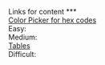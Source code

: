 Links for content
*** <br/>
[Color Picker for hex codes](https://www.w3schools.com/colors/colors_picker.asp)<br/>
Easy:<br/>
Medium:<br/>
[Tables](https://www.w3schools.com/tags/tag_table.asp)<br/>
Difficult:
